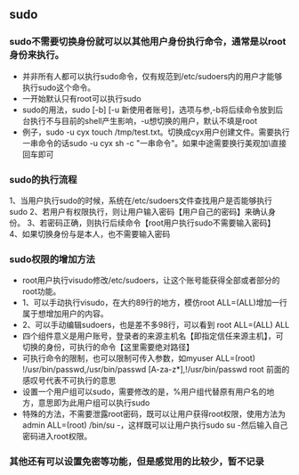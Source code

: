 ## sudo
### sudo不需要切换身份就可以以其他用户身份执行命令，通常是以root身份来执行。
* 并非所有人都可以执行sudo命令，仅有规范到/etc/sudoers内的用户才能够执行sudo这个命令。
* 一开始默认只有root可以执行sudo
* sudo的用法，sudo [-b] [-u 新使用者账号]，选项与参,-b将后续命令放到后台执行不与目前的shell产生影响，-u想切换的用户，默认不填是root
* 例子，sudo -u cyx touch /tmp/test.txt。切换成cyx用户创建文件。需要执行一串命令的话sudo -u cyx sh -c "一串命令"。如果中途需要换行美观加\\直接回车即可

### sudo的执行流程
1、当用户执行sudo的时候，系统在/etc/sudoers文件查找用户是否能够执行sudo
2、若用户有权限执行，则让用户输入密码【用户自己的密码】来确认身份。
3、若密码正确，则执行后续命令【root用户执行sudo不需要输入密码】
4、如果切换身份与是本人，也不需要输入密码

### sudo权限的增加方法
* root用户执行visudo修改/etc/sudoers，让这个账号能获得全部或者部分的root功能。
* 1、可以手动执行visudo，在大约89行的地方，模仿root   ALL=(ALL)增加一行属于想增加用户的内容。
* 2、可以手动编辑sudoers，也是差不多98行，可以看到 root  ALL=(ALL) ALL
* 四个组件意义是用户账号，登录者的来源主机名【即指定信任来源主机】，可切换的身份，可执行的命令【这里需要绝对路径】
* 可执行命令的限制，也可以限制可传入参数，如myuser ALL=(root) !/usr/bin/passwd,/usr/bin/passwd [A-za-z*],!/usr/bin/passwd root 前面的感叹号代表不可执行的意思
* 设置一个用户组可以sudo，需要修改的是，%用户组代替原有用户名的地方，意思即为此用户组可以执行sudo
* 特殊的方法，不需要泄露root密码，既可以让用户获得root权限，使用方法为admin ALL=(root) /bin/su -，这样既可以让用户执行sudo su -然后输入自己密码进入root权限。

### 其他还有可以设置免密等功能，但是感觉用的比较少，暂不记录

